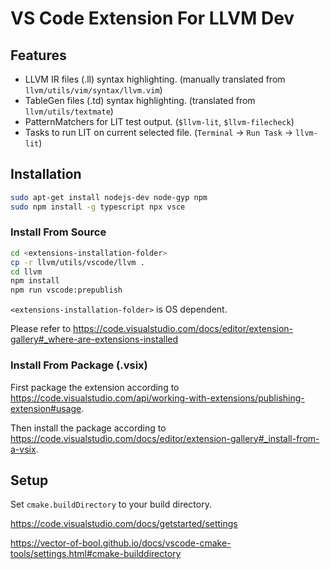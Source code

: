 # VS Code Extension For LLVM Dev

## Features
 - LLVM IR files (.ll) syntax highlighting.
    (manually translated from `llvm/utils/vim/syntax/llvm.vim`)
 - TableGen files (.td) syntax highlighting.
    (translated from `llvm/utils/textmate`)
 - PatternMatchers for LIT test output.
    (`$llvm-lit`, `$llvm-filecheck`)
 - Tasks to run LIT on current selected file.
    (`Terminal` -> `Run Task` -> `llvm-lit`)

## Installation

```sh
sudo apt-get install nodejs-dev node-gyp npm
sudo npm install -g typescript npx vsce
```

### Install From Source
```sh
cd <extensions-installation-folder>
cp -r llvm/utils/vscode/llvm .
cd llvm
npm install
npm run vscode:prepublish
```
`<extensions-installation-folder>` is OS dependent.

Please refer to https://code.visualstudio.com/docs/editor/extension-gallery#_where-are-extensions-installed

### Install From Package (.vsix)

First package the extension according to
https://code.visualstudio.com/api/working-with-extensions/publishing-extension#usage.

Then install the package according to
https://code.visualstudio.com/docs/editor/extension-gallery#_install-from-a-vsix.

## Setup

Set `cmake.buildDirectory` to your build directory.

https://code.visualstudio.com/docs/getstarted/settings

https://vector-of-bool.github.io/docs/vscode-cmake-tools/settings.html#cmake-builddirectory
